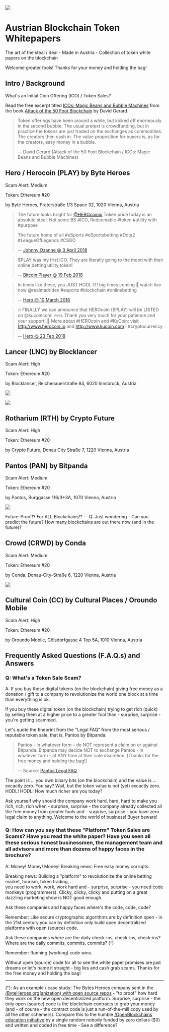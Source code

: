 
![](i/tweet-blocklancer-iii.png)


# Austrian Blockchain Token Whitepapers

The art of the steal / deal - Made in Austria - Collection of token white papers on the blockchain

Welcome greater fools! Thanks for your money and holding the bag!


## Intro / Background

What's an Initial Coin Offering (ICO) / Token Sales?

Read the free excerpt titled [ICOs: Magic Beans and Bubble Machines](https://davidgerard.co.uk/blockchain/icos-magic-beans-and-bubble-machines/) from the book [Attack of the 50 Foot Blockchain](https://davidgerard.co.uk/blockchain/book/) by David Gerard.

> Token offerings have been around a while, but kicked off enormously in the second bubble. 
> The usual pretext is crowdfunding, but in practice the tokens are just traded on the exchanges as commodities. 
> The creators then cash in. The value proposition for buyers is, as for the creators, easy money in a bubble.
>
> -- David Gerard (Attack of the 50 Foot Blockchain / ICOs: Magic Beans and Bubble Machines)



## Hero / Herocoin (PLAY) by Byte Heroes

Scam Alert: Medium

Token: Ethereum #20

by Byte Heroes, Praterstraße 1/3 Space 32, 1020 Vienna, Austria


> The future looks bright for [@HEROcoinio](https://twitter.com/HEROcoinio) Token price today is an absolute steal. 
> Not some BS #İCO, Redeemable #token #utility with #purpose
>
> The future home of all #eSports #eSportsbetting #Dota2 #LeagueOfLegends #CSGO
>
> -- [Johnny Ozanne @ 3 April 2018](https://twitter.com/jozanne92/status/981227870117879808) 


> $PLAY was my first ICO. They are literally going to the moon with their online betting utility token!
>
> -- [Bitcoin Player @ 19 Feb 2018](https://twitter.com/cryptoschteen/status/965629767008575488)


> In times like these, you JUST HODL IT! big times coming 🚀 watch live now @realmadriden  #esports #blockchain #onlinebetting
>
> -- [Hero @ 10 March 2018](https://twitter.com/HEROcoinio/status/972450753989238790)


> 🔥 FINALLY we can announce that HEROcoin ($PLAY) will be LISTED on @kucoincom! 🔥🔥🔝
> Thank you very much for your patience and your support! 💙
> More about #HEROcoin and #KuCoin: visit http://www.herocoin.io  and http://www.kucoin.com ! #cryptocurrency
>
> -- [Hero @ 23 Feb 2018](https://twitter.com/HEROcoinio/status/966978905876856832)




## Lancer (LNC) by Blocklancer 

Scam Alert: High

Token: Ethereum #20

by Blocklancer, Reichenauerstraße 84, 6020 Innsbruck, Austria

![](i/tweet-blocklancer.png)

![](i/tweet-blocklancer-ii.png)


## Rotharium (RTH) by Crypto Future

Scam Alert: High

Token: Ethereum #20

by Crypto Future, Donau City Straße 7, 1220 Vienna, Austria



##  Pantos (PAN) by Bitpanda

Scam Alert: Medium

Token: Ethereum #20

by Pantos, Burggasse 116/3+3A, 1070 Vienna, Austria

![](i/tweet-bitpanda.png)


Future-Proof!? For ALL Blockchains!?  -- Q: Just wondering - Can you predict the future? How many blockchains are out there now (and in the future)?


## Crowd (CRWD) by Conda

Scam Alert: Medium

Token: Ethereum #20

by Conda, Donau-City-Straße 6, 1220 Vienna, Austria

![](i/tweet-conda-austria.png)


## Cultural Coin (CC) by Cultural Places / Oroundo Mobile

Scam Alert: High

Token: Ethereum #20

by Oroundo Mobile, Gölsdorfgasse 4 Top 5A, 1010 Vienna, Austria


## Frequently Asked Questions (F.A.Q.s) and Answers


### Q: What's a Token Sale Scam?

A: If you buy these digital tokens (on the blockchain) giving free money
as a donation / gift to a company to revolutionize 
the world one block at a time than everything is ok.

If you buy these digital token (on the blockchain) trying to get rich (quick)
by selling them at a higher price to a greater fool than - surprise, surprise - 
you're getting scammed.

Let's quote the fineprint from the "Legal FAQ" from the most serious / reputable
token sale, that is, Pantos by Bitpanda:

> Pantos - in whatever form – do NOT represent a claim on or against Bitpanda. 
> Bitpanda may decide NOT to exchange Pantos - in whatever form - at ANY time at their sole discretion. 
> [Thanks for the free money and holding the bag!] 
>
> -- Source: [Pantos Legal FAQ](https://pantos.io/pdf/pantos-ico-details.pdf)

The point is ... you own binary bits (on the blockchain) and
the value is ... excactly zero.  You say? Wait, but the token value is not (yet) excactly zero.
HODL! HODL! How much richer are you today? 

Ask yourself why should the company work hard, hard, hard to make you rich, rich, rich 
when - surprise, surprise - the company already collected all the free money from greater fools 
and  - surprise, surprise - you have zero legal claim to anything. 
Welcome to the world of business! Buyer beware! 


### Q: How can you say that these "Platform" Token Sales are Scams? Have you read the white paper? Have you seen all these serious honest businessmen, the management team and all advisors and more than dozens of happy faces in the brochure?

A: Money! Money! Money! Breaking news: Free easy money corrupts.

Breaking news: Building a "platform" to revolutionize the online betting market, tourism, token trading, ...  
you need to work, work, work hard
and - surprise, surprise - you need code monkeys (programmers).
Clicky, clicky, clicky and putting on a great dazzling marketing show is NOT good enough.

Ask these companies and happy faces where's the code, code, code?

Remember: Like secure cryptographic algorithms are by definition open - in the 21st century you can by 
definition only
build open decentralized platforms with open (source) code.

Ask these companies where are the daily check-ins, check-ins, check-ins?
Where are the daily commits, commits, commits? (†)

Remember: Running (working) code wins.

Without open (source) code for all to see the white paper promises are just dreams or
let's name it straight - big lies and cash grab scams.
Thanks for the free money and holding the bag! 


---

(†): As an example / case study: The Bytes Heroes company sent in the [/ByteHeroes org(anization) with open source repos](https://github.com/ByteHeroes) -
"to proof" how hard they work on the new open decentralized platform. 
Surprise, surprise - the only open (source) code is the blockchain contracts to grab your money (and - of course - the contract code is just a run-of-the-mill copy used by all the other schemers).
Compare this to the humble [/OpenBlockchains education initiative](https://github.com/openblockchains) by a single random nobody funded by zero dollars ($0)
and written and coded in free time - See a difference?
